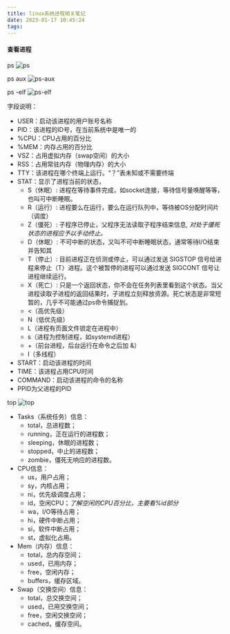 ```yaml
---
title: linux系统进程相关笔记
date: 2023-01-17 10:45:24
tags:
---
```


#### 查看进程
ps
![ps](ps.png)

ps aux
![ps-aux](ps-aux.png)

ps -elf
![ps-elf](ps-elf.png)

字段说明：
- USER：启动该进程的用户账号名称 
- PID：该进程的ID号，在当前系统中是唯一的 
- %CPU：CPU占用的百分比 
- %MEM：内存占用的百分比
- VSZ：占用虚拟内存（swap空间）的大小 
- RSS：占用常驻内存（物理内存）的大小
- TTY：该进程在哪个终端上运行。“？”表未知或不需要终端 
- STAT：显示了进程当前的状态，
  - S（休眠）: 进程在等待事件完成，如socket连接，等待信号量唤醒等等，也叫可中断睡眠。
  - R（运行）: 进程要么在运行，要么在运行队列中，等待被OS分配时间片（调度）
  - Z（僵死）: 子程序已停止，父程序无法读取子程序结束信息, *对处于僵死状态的进程应予以手动终止。*
  - D（休眠）: 不可中断的状态，又叫不可中断睡眠状态，通常等待I/O结束并告知其
  - T（停止）: 目前进程正在侦测或停止，可以通过发送 SIGSTOP 信号给进程来停止（T）进程。这个被暂停的进程可以通过发送 SIGCONT 信号让进程继续运行。
  - X（死亡）: 只是一个返回状态，你不会在任务列表里看到这个状态。当父进程读取子进程的返回结果时，子进程立刻释放资源。死亡状态是非常短暂的，几乎不可能通过ps命令捕捉到。
  - <（高优先级）
  - N（低优先级）
  - L（进程有页面文件锁定在进程中）
  - s（进程为控制进程，如systemd进程）
  - +（前台进程，后台运行在命令之后加 &）
  - I（多线程）
- START：启动该进程的时间 
- TIME：该进程占用CPU时间 
- COMMAND：启动该进程的命令的名称
- PPID为父进程的PID

top
![top](top.png)
- Tasks（系统任务）信息：
  - total，总进程数；
  - running，正在运行的进程数；
  - sleeping，休眠的进程数；
  - stopped，中止的进程数；
  - zombie，僵死无响应的进程数。
- CPU信息：
  - us，用户占用；
  - sy，内核占用；
  - ni，优先级调度占用；
  - id，空闲CPU；*了解空闲的CPU百分比，主要看%id部分*
  - wa，I/O等待占用；
  - hi，硬件中断占用；
  - si，软件中断占用；
  - st，虚拟化占用。
- Mem（内存）信息：
  - total，总内存空间；
  - used，已用内存；
  - free，空闲内存；
  - buffers，缓存区域。
- Swap（交换空间）信息：
  - total，总交换空间；
  - used，已用交换空间；
  - free，空闲交换空间；
  - cached，缓存空间。